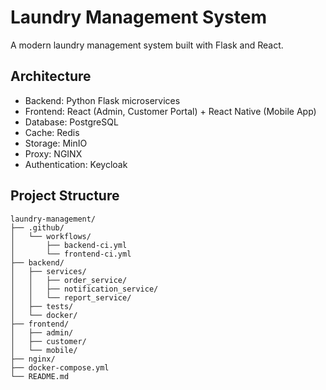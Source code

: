# Laundry Management System

A modern laundry management system built with Flask and React.

## Architecture

- Backend: Python Flask microservices
- Frontend: React (Admin, Customer Portal) + React Native (Mobile App)
- Database: PostgreSQL
- Cache: Redis
- Storage: MinIO
- Proxy: NGINX
- Authentication: Keycloak

## Project Structure

```plaintext
laundry-management/
├── .github/
│   └── workflows/
│       ├── backend-ci.yml
│       └── frontend-ci.yml
├── backend/
│   ├── services/
│   │   ├── order_service/
│   │   ├── notification_service/
│   │   └── report_service/
│   ├── tests/
│   └── docker/
├── frontend/
│   ├── admin/
│   ├── customer/
│   └── mobile/
├── nginx/
├── docker-compose.yml
└── README.md
